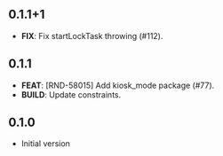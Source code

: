 ## 0.1.1+1

 - **FIX**: Fix startLockTask throwing (#112).

## 0.1.1

 - **FEAT**: [RND-58015] Add kiosk_mode package (#77).
 - **BUILD**: Update constraints.

## 0.1.0

- Initial version
